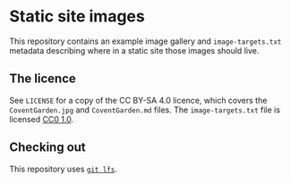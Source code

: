 # Static site images

This repository contains an example image gallery and `image-targets.txt` metadata describing where in a static site those images should live.

## The licence

See `LICENSE` for a copy of the CC BY-SA 4.0 licence, which covers the `CoventGarden.jpg` and `CoventGarden.md` files.
The `image-targets.txt` file is licensed [CC0 1.0](https://creativecommons.org/publicdomain/zero/1.0/).

## Checking out

This repository uses [`git lfs`](https://github.com/git-lfs/git-lfs).
